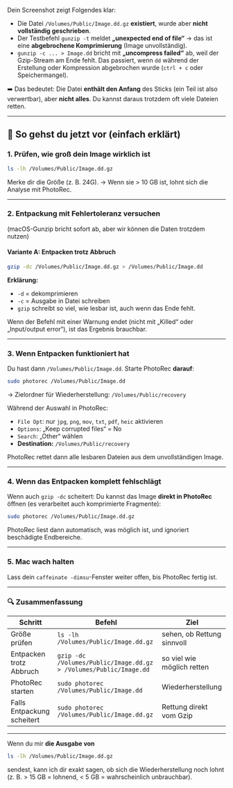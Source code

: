 Dein Screenshot zeigt Folgendes klar:

* Die Datei `/Volumes/Public/Image.dd.gz` **existiert**, wurde aber **nicht vollständig geschrieben**.
* Der Testbefehl `gunzip -t` meldet **„unexpected end of file“** → das ist eine **abgebrochene Komprimierung** (Image unvollständig).
* `gunzip -c ... > Image.dd` bricht mit **„uncompress failed“** ab, weil der Gzip-Stream am Ende fehlt.
  Das passiert, wenn `dd` während der Erstellung oder Kompression abgebrochen wurde (`ctrl + c` oder Speichermangel).

➡️ Das bedeutet:
Die Datei **enthält den Anfang** des Sticks (ein Teil ist also verwertbar), aber **nicht alles**. Du kannst daraus trotzdem oft viele Dateien retten.

---

## 🧩 So gehst du jetzt vor (einfach erklärt)

### 1. Prüfen, wie groß dein Image wirklich ist

```bash
ls -lh /Volumes/Public/Image.dd.gz
```

Merke dir die Größe (z. B. 24G).
→ Wenn sie > 10 GB ist, lohnt sich die Analyse mit PhotoRec.

---

### 2. Entpackung mit Fehlertoleranz versuchen

(macOS-Gunzip bricht sofort ab, aber wir können die Daten trotzdem nutzen)

#### Variante A: Entpacken trotz Abbruch

```bash
gzip -dc /Volumes/Public/Image.dd.gz > /Volumes/Public/Image.dd
```

**Erklärung:**

* `-d` = dekomprimieren
* `-c` = Ausgabe in Datei schreiben
* `gzip` schreibt so viel, wie lesbar ist, auch wenn das Ende fehlt.

Wenn der Befehl mit einer Warnung endet (nicht mit „Killed“ oder „Input/output error“), ist das Ergebnis brauchbar.

---

### 3. Wenn Entpacken funktioniert hat

Du hast dann `/Volumes/Public/Image.dd`.
Starte PhotoRec **darauf**:

```bash
sudo photorec /Volumes/Public/Image.dd
```

→ Zielordner für Wiederherstellung:
`/Volumes/Public/recovery`

Während der Auswahl in PhotoRec:

* `File Opt`: nur `jpg`, `png`, `mov`, `txt`, `pdf`, `heic` aktivieren
* `Options`: „Keep corrupted files“ = No
* `Search`: „Other“ wählen
* **Destination:** `/Volumes/Public/recovery`

PhotoRec rettet dann alle lesbaren Dateien aus dem unvollständigen Image.

---

### 4. Wenn das Entpacken komplett fehlschlägt

Wenn auch `gzip -dc` scheitert:
Du kannst das Image **direkt in PhotoRec** öffnen (es verarbeitet auch komprimierte Fragmente):

```bash
sudo photorec /Volumes/Public/Image.dd.gz
```

PhotoRec liest dann automatisch, was möglich ist, und ignoriert beschädigte Endbereiche.

---

### 5. Mac wach halten

Lass dein `caffeinate -dimsu`-Fenster weiter offen, bis PhotoRec fertig ist.

---

### 🔍 Zusammenfassung

| Schritt                    | Befehl                                                            | Ziel                       |
| -------------------------- | ----------------------------------------------------------------- | -------------------------- |
| Größe prüfen               | `ls -lh /Volumes/Public/Image.dd.gz`                              | sehen, ob Rettung sinnvoll |
| Entpacken trotz Abbruch    | `gzip -dc /Volumes/Public/Image.dd.gz > /Volumes/Public/Image.dd` | so viel wie möglich retten |
| PhotoRec starten           | `sudo photorec /Volumes/Public/Image.dd`                          | Wiederherstellung          |
| Falls Entpackung scheitert | `sudo photorec /Volumes/Public/Image.dd.gz`                       | Rettung direkt vom Gzip    |

---

Wenn du mir **die Ausgabe von**

```bash
ls -lh /Volumes/Public/Image.dd.gz
```

sendest, kann ich dir exakt sagen, ob sich die Wiederherstellung noch lohnt (z. B. > 15 GB = lohnend, < 5 GB = wahrscheinlich unbrauchbar).
